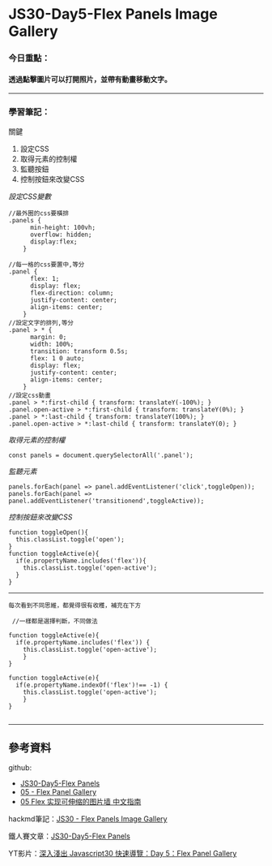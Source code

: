﻿# JS30-Day5-Flex Panels Image Gallery

### 今日重點：
#### 透過點擊圖片可以打開照片，並帶有動畫移動文字。

--- 

### 學習筆記：

關鍵
1. 設定CSS
2. 取得元素的控制權
3. 監聽按鈕
4. 控制按鈕來改變CSS

*設定CSS變數*
```
//最外圈的css要橫排
.panels {
      min-height: 100vh;
      overflow: hidden;
      display:flex;
    }

//每一格的css要置中,等分
.panel {
      flex: 1;
      display: flex;
      flex-direction: column;
      justify-content: center;
      align-items: center;
    }
//設定文字的排列,等分
.panel > * {
      margin: 0;
      width: 100%;
      transition: transform 0.5s;
      flex: 1 0 auto;
      display: flex;
      justify-content: center;
      align-items: center;
    }
//設定css動畫
.panel > *:first-child { transform: translateY(-100%); } 
.panel.open-active > *:first-child { transform: translateY(0%); } 
.panel > *:last-child { transform: translateY(100%); } 
.panel.open-active > *:last-child { transform: translateY(0); }  
```

*取得元素的控制權*
``` 
const panels = document.querySelectorAll('.panel');
```


*監聽元素*
```
panels.forEach(panel => panel.addEventListener('click',toggleOpen));
panels.forEach(panel => panel.addEventListener('transitionend',toggleActive));
```

*控制按鈕來改變CSS*
```
function toggleOpen(){
  this.classList.toggle('open');
}
function toggleActive(e){
  if(e.propertyName.includes('flex')){
    this.classList.toggle('open-active');
  }
}
```
---

`每次看到不同思維，都覺得很有收穫，補充在下方`
```
 //一樣都是選擇判斷，不同做法

function toggleActive(e){
  if(e.propertyName.includes('flex')) {
    this.classList.toggle('open-active');
    }
}

function toggleActive(e){
  if(e.propertyName.indexOf('flex')!== -1) {
    this.classList.toggle('open-active');
    }
}
    
```
--- 

## 參考資料
github:
- [JS30-Day5-Flex Panels](https://github.com/a90100/JavaScript30/tree/master/05%20-%20Flex%20Panel%20Gallery)
- [05 - Flex Panel Gallery](https://github.com/guahsu/JavaScript30/tree/master/05_Flex-Panel-Gallery)
- [05 Flex 实现可伸缩的图片墙 中文指南](https://github.com/soyaine/JavaScript30/tree/master/05%20-%20Flex%20Panel%20Gallery)

hackmd筆記：[JS30 - Flex Panels Image Gallery](https://hackmd.io/lQGMdiIJTeKPJD7QJVMjuw)

鐵人賽文章：[JS30-Day5-Flex Panels](https://ithelp.ithome.com.tw/articles/10193306)

YT影片：[深入淺出 Javascript30 快速導覽：Day 5：Flex Panel Gallery](https://www.youtube.com/watch?v=7hGFTNGommU&list=PLEfh-m_KG4dYbxVoYDyT_fmXZHnuKg2Fq&index=5&t=1749s&ab_channel=Alex%E5%AE%85%E5%B9%B9%E5%98%9B)



